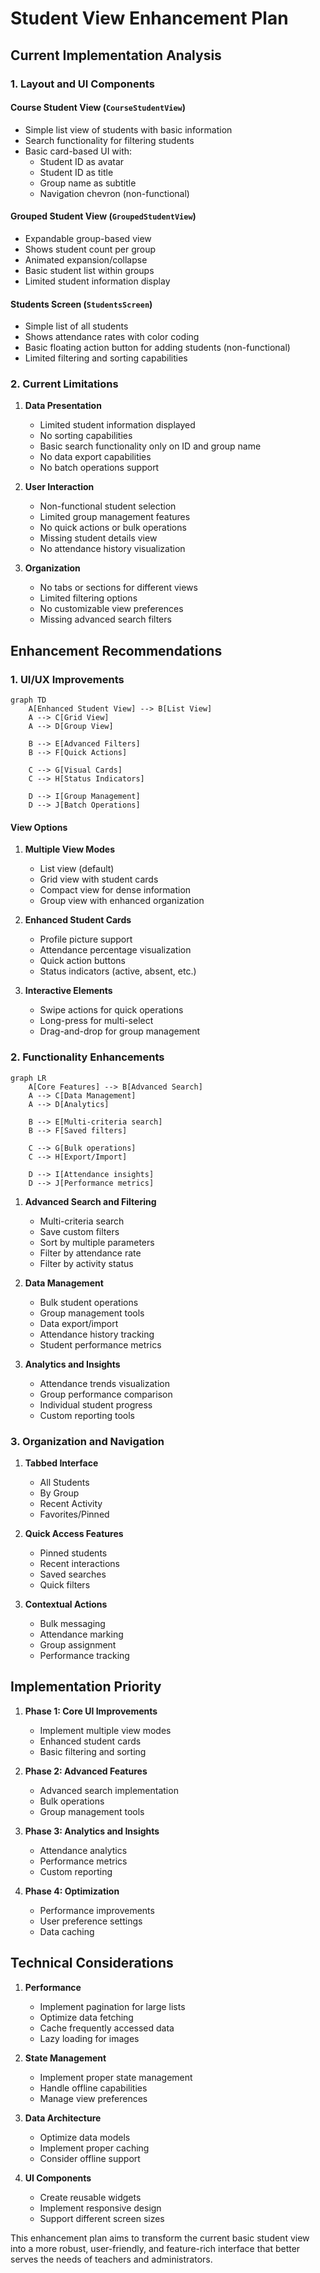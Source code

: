 # Student View Enhancement Plan

## Current Implementation Analysis

### 1. Layout and UI Components

#### Course Student View (`CourseStudentView`)
- Simple list view of students with basic information
- Search functionality for filtering students
- Basic card-based UI with:
  - Student ID as avatar
  - Student ID as title
  - Group name as subtitle
  - Navigation chevron (non-functional)

#### Grouped Student View (`GroupedStudentView`)
- Expandable group-based view
- Shows student count per group
- Animated expansion/collapse
- Basic student list within groups
- Limited student information display

#### Students Screen (`StudentsScreen`)
- Simple list of all students
- Shows attendance rates with color coding
- Basic floating action button for adding students (non-functional)
- Limited filtering and sorting capabilities

### 2. Current Limitations

1. **Data Presentation**
   - Limited student information displayed
   - No sorting capabilities
   - Basic search functionality only on ID and group name
   - No data export capabilities
   - No batch operations support

2. **User Interaction**
   - Non-functional student selection
   - Limited group management features
   - No quick actions or bulk operations
   - Missing student details view
   - No attendance history visualization

3. **Organization**
   - No tabs or sections for different views
   - Limited filtering options
   - No customizable view preferences
   - Missing advanced search filters

## Enhancement Recommendations

### 1. UI/UX Improvements

```mermaid
graph TD
    A[Enhanced Student View] --> B[List View]
    A --> C[Grid View]
    A --> D[Group View]
    
    B --> E[Advanced Filters]
    B --> F[Quick Actions]
    
    C --> G[Visual Cards]
    C --> H[Status Indicators]
    
    D --> I[Group Management]
    D --> J[Batch Operations]
```

#### View Options
1. **Multiple View Modes**
   - List view (default)
   - Grid view with student cards
   - Compact view for dense information
   - Group view with enhanced organization

2. **Enhanced Student Cards**
   - Profile picture support
   - Attendance percentage visualization
   - Quick action buttons
   - Status indicators (active, absent, etc.)

3. **Interactive Elements**
   - Swipe actions for quick operations
   - Long-press for multi-select
   - Drag-and-drop for group management

### 2. Functionality Enhancements

```mermaid
graph LR
    A[Core Features] --> B[Advanced Search]
    A --> C[Data Management]
    A --> D[Analytics]
    
    B --> E[Multi-criteria search]
    B --> F[Saved filters]
    
    C --> G[Bulk operations]
    C --> H[Export/Import]
    
    D --> I[Attendance insights]
    D --> J[Performance metrics]
```

1. **Advanced Search and Filtering**
   - Multi-criteria search
   - Save custom filters
   - Sort by multiple parameters
   - Filter by attendance rate
   - Filter by activity status

2. **Data Management**
   - Bulk student operations
   - Group management tools
   - Data export/import
   - Attendance history tracking
   - Student performance metrics

3. **Analytics and Insights**
   - Attendance trends visualization
   - Group performance comparison
   - Individual student progress
   - Custom reporting tools

### 3. Organization and Navigation

1. **Tabbed Interface**
   - All Students
   - By Group
   - Recent Activity
   - Favorites/Pinned

2. **Quick Access Features**
   - Pinned students
   - Recent interactions
   - Saved searches
   - Quick filters

3. **Contextual Actions**
   - Bulk messaging
   - Attendance marking
   - Group assignment
   - Performance tracking

## Implementation Priority

1. **Phase 1: Core UI Improvements**
   - Implement multiple view modes
   - Enhanced student cards
   - Basic filtering and sorting

2. **Phase 2: Advanced Features**
   - Advanced search implementation
   - Bulk operations
   - Group management tools

3. **Phase 3: Analytics and Insights**
   - Attendance analytics
   - Performance metrics
   - Custom reporting

4. **Phase 4: Optimization**
   - Performance improvements
   - User preference settings
   - Data caching

## Technical Considerations

1. **Performance**
   - Implement pagination for large lists
   - Optimize data fetching
   - Cache frequently accessed data
   - Lazy loading for images

2. **State Management**
   - Implement proper state management
   - Handle offline capabilities
   - Manage view preferences

3. **Data Architecture**
   - Optimize data models
   - Implement proper caching
   - Consider offline support

4. **UI Components**
   - Create reusable widgets
   - Implement responsive design
   - Support different screen sizes

This enhancement plan aims to transform the current basic student view into a more robust, user-friendly, and feature-rich interface that better serves the needs of teachers and administrators.